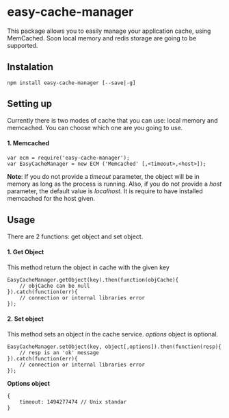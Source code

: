 # easy-cache-manager
This package allows you to easily manage your application cache, using MemCached. Soon local memory and redis storage are going to be supported.

## Instalation
```
npm install easy-cache-manager [--save|-g]
```
## Setting up
Currently there is two modes of cache that you can use: local memory and memcached. You can choose which one are you going to use.
#### 1. Memcached
```
var ecm = require('easy-cache-manager');
var EasyCacheManager = new ECM ('Memcached' [,<timeout>,<host>]);
```
**Note**: If you do not provide a *timeout* parameter, the object will be in memory as long as the process is running. Also, if you do not provide a *host* parameter, the default value is *localhost*. It is require to have installed memcached for the host given.

## Usage

There are 2 functions: get object and set object.
#### 1. Get Object
This method return the object in cache with the given key
```
EasyCacheManager.getObject(key).then(function(objCache){
    // objCache can be null
}).catch(function(err){
    // connection or internal libraries error
});
```
#### 2. Set object
This method sets an object in the cache service. *options* object is optional.
```
EasyCacheManager.setObject(key, object[,options]).then(function(resp){
    // resp is an 'ok' message
}).catch(function(err){
    // connection or internal libraries error
});
```
**Options object**
```
{
    timeout: 1494277474 // Unix standar
}
```